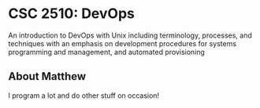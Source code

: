 
# CSC 2510: DevOps

An introduction to DevOps with Unix including terminology, processes, and techniques with an
emphasis on development procedures for systems programming and management,
and automated provisioning

## About Matthew

I program a lot and do other stuff on occasion!
